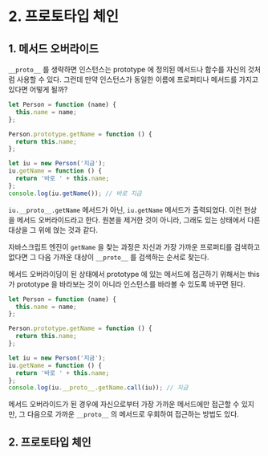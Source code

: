 # 2. 프로토타입 체인

## 1.  메서드 오버라이드

`__proto__` 를 생략하면 인스턴스는 prototype 에 정의된 메서드나 함수를 자신의 것처럼 사용할 수 있다. 그런데 만약 인스턴스가 동일한 이름에 프로퍼티나 메서드를 가지고 있다면 어떻게 될까?

```jsx
let Person = function (name) {
  this.name = name;
};

Person.prototype.getName = function () {
  return this.name;
};

let iu = new Person('지금');
iu.getName = function () {
  return '바로 ' + this.name;
};
console.log(iu.getName()); // 바로 지금
```

`iu.__proto__.getName` 메서드가 아닌, `iu.getName` 메서드가 출력되었다. 이런 현상을 메서드 오버라이드라고 한다. 원본을 제거한 것이 아니라, 그래도 있는 상태에서 다른 대상을 그 위에 얹는 것과 같다.

자바스크립트 엔진이 `getName` 을 찾는 과정은 자신과 가장 가까운 프로퍼티를 검색하고 없다면 그 다음 가까운 대상이 `__proto__` 를 검색하는 순서로 찾는다.

메서드 오버라이딩이 된 상태에서 prototype 에 있는 메서드에 접근하기 위해서는 this 가 prototype 을 바라보는 것이 아니라 인스턴스를 바라볼 수 있도록 바꾸면 된다.

```jsx
let Person = function (name) {
  this.name = name;
};

Person.prototype.getName = function () {
  return this.name;
};

let iu = new Person('지금');
iu.getName = function () {
  return '바로 ' + this.name;
};
console.log(iu.__proto__.getName.call(iu)); // 지금
```

메서드 오버라이드가 된 경우에 자신으로부터 가장 가까운 메서드에만 접근할 수 있지만, 그 다음으로 가까운 `__proto__` 의 메서드로 우회하여 접근하는 방법도 있다.

## 2. 프로토타입 체인
